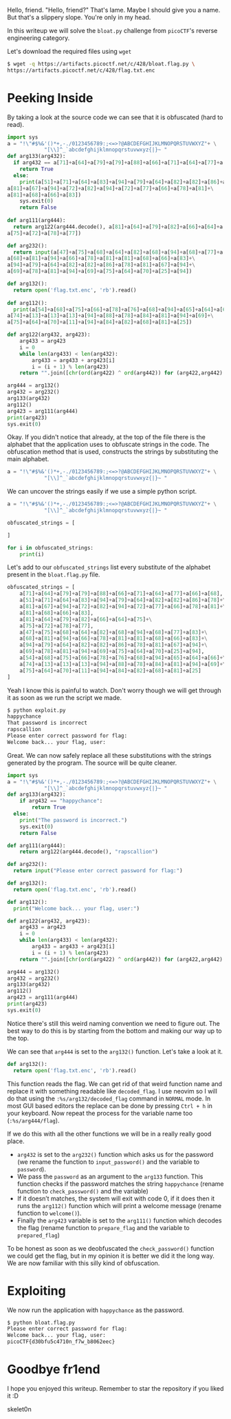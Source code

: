 Hello, friend. "Hello, friend?" That's lame.
Maybe I should give you a name.
But that's a slippery slope. You're only in my head.

In this writeup we will solve the `bloat.py` challenge from `picoCTF`'s reverse engineering category.

Let's download the required files using `wget`

```bash
$ wget -q https://artifacts.picoctf.net/c/428/bloat.flag.py \
https://artifacts.picoctf.net/c/428/flag.txt.enc
```

# Peeking Inside
By taking a look at the source code we can see that it is obfuscated (hard to read). 

```python
import sys
a = "!\"#$%&'()*+,-./0123456789:;<=>?@ABCDEFGHIJKLMNOPQRSTUVWXYZ"+ \
            "[\\]^_`abcdefghijklmnopqrstuvwxyz{|}~ "
def arg133(arg432):
  if arg432 == a[71]+a[64]+a[79]+a[79]+a[88]+a[66]+a[71]+a[64]+a[77]+a[66]+a[68]:
    return True
  else:
    print(a[51]+a[71]+a[64]+a[83]+a[94]+a[79]+a[64]+a[82]+a[82]+a[86]+a[78]+\
a[81]+a[67]+a[94]+a[72]+a[82]+a[94]+a[72]+a[77]+a[66]+a[78]+a[81]+\
a[81]+a[68]+a[66]+a[83])
    sys.exit(0)
    return False
    
def arg111(arg444):
  return arg122(arg444.decode(), a[81]+a[64]+a[79]+a[82]+a[66]+a[64]+a[75]+\
a[75]+a[72]+a[78]+a[77])

def arg232():
  return input(a[47]+a[75]+a[68]+a[64]+a[82]+a[68]+a[94]+a[68]+a[77]+a[83]+\
a[68]+a[81]+a[94]+a[66]+a[78]+a[81]+a[81]+a[68]+a[66]+a[83]+\
a[94]+a[79]+a[64]+a[82]+a[82]+a[86]+a[78]+a[81]+a[67]+a[94]+\
a[69]+a[78]+a[81]+a[94]+a[69]+a[75]+a[64]+a[70]+a[25]+a[94])

def arg132():
  return open('flag.txt.enc', 'rb').read()
  
def arg112():
  print(a[54]+a[68]+a[75]+a[66]+a[78]+a[76]+a[68]+a[94]+a[65]+a[64]+a[66]+\
a[74]+a[13]+a[13]+a[13]+a[94]+a[88]+a[78]+a[84]+a[81]+a[94]+a[69]+\
a[75]+a[64]+a[70]+a[11]+a[94]+a[84]+a[82]+a[68]+a[81]+a[25])

def arg122(arg432, arg423):
    arg433 = arg423
    i = 0
    while len(arg433) < len(arg432):
        arg433 = arg433 + arg423[i]
        i = (i + 1) % len(arg423)        
    return "".join([chr(ord(arg422) ^ ord(arg442)) for (arg422,arg442) in zip(arg432,arg433)])

arg444 = arg132()
arg432 = arg232()
arg133(arg432)
arg112()
arg423 = arg111(arg444)
print(arg423)
sys.exit(0)
```

Okay. If you didn't notice that already, at the top of the file there is the alphabet that the application uses to obfuscate strings in the code. The obfuscation method that is used, constructs the strings by substituting the main alphabet.

```python
a = "!\"#$%&'()*+,-./0123456789:;<=>?@ABCDEFGHIJKLMNOPQRSTUVWXYZ"+ \
            "[\\]^_`abcdefghijklmnopqrstuvwxyz{|}~ "
```

We can uncover the strings easily if we use a simple python script.

```python
a = "!\"#$%&'()*+,-./0123456789:;<=>?@ABCDEFGHIJKLMNOPQRSTUVWXYZ"+ \
            "[\\]^_`abcdefghijklmnopqrstuvwxyz{|}~ "

obfuscated_strings = [

]

for i in obfuscated_strings: 
	print(i)
```

Let's add to our `obfuscated_strings` list every substitute of the alphabet present in the `bloat.flag.py` file.

```python
obfuscated_strings = [
	a[71]+a[64]+a[79]+a[79]+a[88]+a[66]+a[71]+a[64]+a[77]+a[66]+a[68],
	a[51]+a[71]+a[64]+a[83]+a[94]+a[79]+a[64]+a[82]+a[82]+a[86]+a[78]+\
	a[81]+a[67]+a[94]+a[72]+a[82]+a[94]+a[72]+a[77]+a[66]+a[78]+a[81]+\
	a[81]+a[68]+a[66]+a[83],
	a[81]+a[64]+a[79]+a[82]+a[66]+a[64]+a[75]+\
	a[75]+a[72]+a[78]+a[77],
	a[47]+a[75]+a[68]+a[64]+a[82]+a[68]+a[94]+a[68]+a[77]+a[83]+\
	a[68]+a[81]+a[94]+a[66]+a[78]+a[81]+a[81]+a[68]+a[66]+a[83]+\
	a[94]+a[79]+a[64]+a[82]+a[82]+a[86]+a[78]+a[81]+a[67]+a[94]+\
	a[69]+a[78]+a[81]+a[94]+a[69]+a[75]+a[64]+a[70]+a[25]+a[94],
	a[54]+a[68]+a[75]+a[66]+a[78]+a[76]+a[68]+a[94]+a[65]+a[64]+a[66]+\
	a[74]+a[13]+a[13]+a[13]+a[94]+a[88]+a[78]+a[84]+a[81]+a[94]+a[69]+\
	a[75]+a[64]+a[70]+a[11]+a[94]+a[84]+a[82]+a[68]+a[81]+a[25]
]
```

Yeah I know this is painful to watch. Don't worry though we will get through it as soon as we run the script we made.

```bash
$ python exploit.py
happychance
That password is incorrect
rapscallion
Please enter correct password for flag: 
Welcome back... your flag, user:
```

Great. We can now safely replace all these substitutions with the strings generated by the program. The source will be quite cleaner.

```python
import sys
a = "!\"#$%&'()*+,-./0123456789:;<=>?@ABCDEFGHIJKLMNOPQRSTUVWXYZ"+ \
            "[\\]^_`abcdefghijklmnopqrstuvwxyz{|}~ "
def arg133(arg432):
    if arg432 == "happychance":
        return True
  else:
    print("The password is incorrect.")
    sys.exit(0)
    return False

def arg111(arg444):
    return arg122(arg444.decode(), "rapscallion")

def arg232():
  return input("Please enter correct password for flag:")

def arg132():
  return open('flag.txt.enc', 'rb').read()

def arg112():
  print("Welcome back... your flag, user:")

def arg122(arg432, arg423):
    arg433 = arg423
    i = 0
    while len(arg433) < len(arg432):
        arg433 = arg433 + arg423[i]
        i = (i + 1) % len(arg423)        
    return "".join([chr(ord(arg422) ^ ord(arg442)) for (arg422,arg442) in zip(arg432,arg433)])

arg444 = arg132()
arg432 = arg232()
arg133(arg432)
arg112()
arg423 = arg111(arg444)
print(arg423)
sys.exit(0)
```

Notice there's still this weird naming convention we need to figure out. The best way to do this is by starting from the bottom and making our way up to the top.

We can see that `arg444` is set to the `arg132()` function. Let's take a look at it.

```python
def arg132():
  return open('flag.txt.enc', 'rb').read()
```

This function reads the flag. We can get rid of that weird function name and replace it with something readable like `decoded_flag`. 
I use neovim so I will do that using the `:%s/arg132/decoded_flag` command in `NORMAL` mode. In most GUI based editors the replace can be done by pressing `Ctrl + h` in your keyboard.
Now repeat the process for the variable name too (`:%s/arg444/flag`).

If we do this with all the other functions we will be in a really really good place.

- `arg432` is set to the `arg232()` function which asks us for the  password (we rename the function to `input_password()` and the variable to `password`).
- We pass the `password` as an argument to the `arg133` function. This function checks if the password matches the string `happychance` (rename function to `check_password()` and the variable)
- If it doesn’t matches, the system will exit with code 0, if it does then it runs the `arg112()` function which will print a  welcome message (rename function to `welcome()`).
- Finally the `arg423` variable is set to the  `arg111()` function which decodes the flag (rename function to `prepare_flag` and the variable to `prepared_flag`)

To be honest as soon as we deobfuscated the `check_password()` function we could get the flag, but in my opinion it is better we did it the long way. We are now familiar with this silly kind of obfuscation.

# Exploiting
We now run the application with `happychance` as the password.

```bash
$ python bloat.flag.py
Please enter correct password for flag:
Welcome back... your flag, user:
picoCTF{d30bfu5c4710n_f7w_b8062eec}
```

# Goodbye fr1end
I hope you enjoyed this writeup. 
Remember to star the repository if you liked it :D

skelet0n
